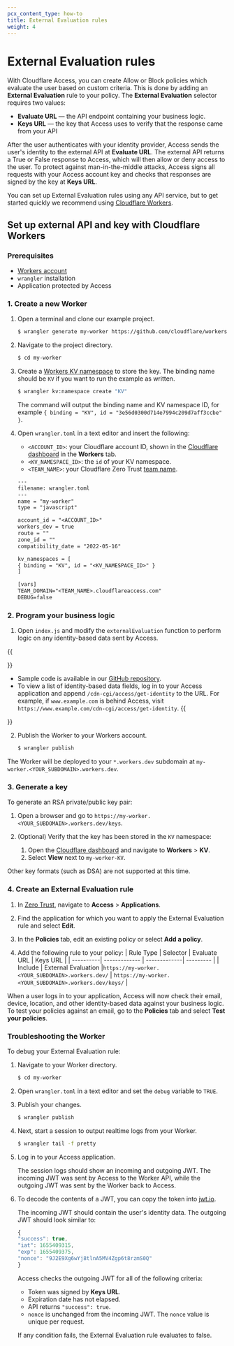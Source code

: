 ```yaml
---
pcx_content_type: how-to
title: External Evaluation rules
weight: 4
---
```


# External Evaluation rules

With Cloudflare Access, you can create Allow or Block policies which evaluate the user based on custom criteria. This is done by adding an **External Evaluation** rule to your policy. The **External Evaluation** selector requires two values:

- **Evaluate URL** — the API endpoint containing your business logic.
- **Keys URL** — the key that Access uses to verify that the response came from your API

After the user authenticates with your identity provider, Access sends the user's identity to the external API at **Evaluate URL**. The external API returns a True or False response to Access, which will then allow or deny access to the user. To protect against man-in-the-middle attacks, Access signs all requests with your Access account key and checks that responses are signed by the key at **Keys URL**.

You can set up External Evaluation rules using any API service, but to get started quickly we recommend using [Cloudflare Workers](/workers/).

## Set up external API and key with Cloudflare Workers

### Prerequisites

- [Workers account](/workers/get-started/guide/)
- `wrangler` installation
- Application protected by Access

### 1. Create a new Worker

1. Open a terminal and clone our example project.

   ```sh
   $ wrangler generate my-worker https://github.com/cloudflare/workers-access-external-auth-example
   ```

2. Navigate to the project directory.

   ```sh
   $ cd my-worker
   ```

3. Create a [Workers KV namespace](/workers/wrangler/workers-kv/) to store the key. The binding name should be `KV` if you want to run the example as written.

   ```sh
   $ wrangler kv:namespace create "KV"
   ```

   The command will output the binding name and KV namespace ID, for example `{ binding = "KV", id = "3e56d0300d714e7994c209d7aff3ccbe" }`.

4. Open `wrangler.toml` in a text editor and insert the following:

   - `<ACCOUNT_ID>`: your Cloudflare account ID, shown in the [Cloudflare dashboard](https://dash.cloudflare.com/) in the **Workers** tab.
   - `<KV_NAMESPACE_ID>`: the `id` of your KV namespace.
   - `<TEAM_NAME>`: your Cloudflare Zero Trust [team name](/cloudflare-one/glossary/#team-name).

   ```txt
   ---
   filename: wrangler.toml
   ---
   name = "my-worker"
   type = "javascript"

   account_id = "<ACCOUNT_ID>"
   workers_dev = true
   route = ""
   zone_id = ""
   compatibility_date = "2022-05-16"

   kv_namespaces = [
   { binding = "KV", id = "<KV_NAMESPACE_ID>" }
   ]

   [vars]
   TEAM_DOMAIN="<TEAM_NAME>.cloudflareaccess.com"
   DEBUG=false
   ```

### 2. Program your business logic

1. Open `index.js` and modify the `externalEvaluation` function to perform logic on any identity-based data sent by Access.

{{<Aside type="note">}}

- Sample code is available in our [GitHub repository](https://github.com/cloudflare/workers-access-external-auth-example).
- To view a list of identity-based data fields, log in to your Access application and append `/cdn-cgi/access/get-identity` to the URL. For example, if `www.example.com` is behind Access, visit `https://www.example.com/cdn-cgi/access/get-identity`.
  {{</Aside>}}

2. Publish the Worker to your Workers account.

   ```sh
   $ wrangler publish
   ```

The Worker will be deployed to your `*.workers.dev` subdomain at `my-worker.<YOUR_SUBDOMAIN>.workers.dev`.

### 3. Generate a key

To generate an RSA private/public key pair:

1. Open a browser and go to `https://my-worker.<YOUR_SUBDOMAIN>.workers.dev/keys`.

2. (Optional) Verify that the key has been stored in the `KV` namespace:
   1. Open the [Cloudflare dashboard](https://dash.cloudflare.com/) and navigate to **Workers** > **KV**.
   2. Select **View** next to `my-worker-KV`.

Other key formats (such as DSA) are not supported at this time.

### 4. Create an External Evaluation rule

1. In [Zero Trust](https://one.dash.cloudflare.com/), navigate to **Access** > **Applications**.

2. Find the application for which you want to apply the External Evaluation rule and select **Edit**.

3. In the **Policies** tab, edit an existing policy or select **Add a policy**.

4. Add the following rule to your policy:
   | Rule Type | Selector | Evaluate URL | Keys URL |
   | ----------| ------------- | -------------| --------- |
   | Include | External Evaluation |`https://my-worker.<YOUR_SUBDOMAIN>.workers.dev/` | `https://my-worker.<YOUR_SUBDOMAIN>.workers.dev/keys/` |

When a user logs in to your application, Access will now check their email, device, location, and other identity-based data against your business logic. To test your policies against an email, go to the **Policies** tab and select **Test your policies**.

### Troubleshooting the Worker

To debug your External Evaluation rule:

1. Navigate to your Worker directory.

   ```sh
   $ cd my-worker
   ```

2. Open `wrangler.toml` in a text editor and set the `debug` variable to `TRUE`.

3. Publish your changes.

   ```sh
   $ wrangler publish
   ```

4. Next, start a session to output realtime logs from your Worker.

   ```sh
   $ wrangler tail -f pretty
   ```

5. Log in to your Access application.

   The session logs should show an incoming and outgoing JWT. The incoming JWT was sent by Access to the Worker API, while the outgoing JWT was sent by the Worker back to Access.

6. To decode the contents of a JWT, you can copy the token into [jwt.io](https://jwt.io/).

   The incoming JWT should contain the user's identity data. The outgoing JWT should look similar to:

   ```js
   {
   "success": true,
   "iat": 1655409315,
   "exp": 1655409375,
   "nonce": "9J2E9Xg6wYj8tlnA5MV4Zgp6t8rzmS0Q"
   }
   ```

   Access checks the outgoing JWT for all of the following criteria:

   - Token was signed by **Keys URL**.
   - Expiration date has not elapsed.
   - API returns `"success": true`.
   - `nonce` is unchanged from the incoming JWT. The `nonce` value is unique per request.

   If any condition fails, the External Evaluation rule evaluates to false.
